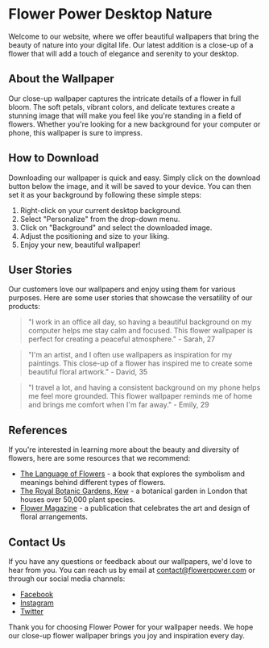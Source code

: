 <!--
Write me content for website with wallpaper which alt text is:

"A close-up of a flower"

The name/title of the page should not be 1:1 copy of the alt text but rather a real content of the website which is using this wallpaper.

- Use markdown format 
- Start with the heading
- The content should look like a real website 
- Include real sections like references, contact, user stories, etc. use things relevant to the page purpose.
- Feel free to use structure like headings, bullets, numbering, blockquotes, paragraphs, horizontal lines, etc.
- You can use formatting like bold or _italic_
- You can include UTF-8 emojis
- Links should be only #hash anchors (and you can refer to the document itself)
- Do not include images
-->

<!--font:Poppins-->

# Flower Power Desktop Nature

Welcome to our website, where we offer beautiful wallpapers that bring the beauty of nature into your digital life. Our latest addition is a close-up of a flower that will add a touch of elegance and serenity to your desktop.

## About the Wallpaper

Our close-up wallpaper captures the intricate details of a flower in full bloom. The soft petals, vibrant colors, and delicate textures create a stunning image that will make you feel like you're standing in a field of flowers. Whether you're looking for a new background for your computer or phone, this wallpaper is sure to impress.

## How to Download

Downloading our wallpaper is quick and easy. Simply click on the download button below the image, and it will be saved to your device. You can then set it as your background by following these simple steps:

1. Right-click on your current desktop background.
2. Select "Personalize" from the drop-down menu.
3. Click on "Background" and select the downloaded image.
4. Adjust the positioning and size to your liking.
5. Enjoy your new, beautiful wallpaper!

## User Stories

Our customers love our wallpapers and enjoy using them for various purposes. Here are some user stories that showcase the versatility of our products:

> "I work in an office all day, so having a beautiful background on my computer helps me stay calm and focused. This flower wallpaper is perfect for creating a peaceful atmosphere." - Sarah, 27

> "I'm an artist, and I often use wallpapers as inspiration for my paintings. This close-up of a flower has inspired me to create some beautiful floral artwork." - David, 35

> "I travel a lot, and having a consistent background on my phone helps me feel more grounded. This flower wallpaper reminds me of home and brings me comfort when I'm far away." - Emily, 29

## References

If you're interested in learning more about the beauty and diversity of flowers, here are some resources that we recommend:

- [The Language of Flowers](#) - a book that explores the symbolism and meanings behind different types of flowers.
- [The Royal Botanic Gardens, Kew](#) - a botanical garden in London that houses over 50,000 plant species.
- [Flower Magazine](#) - a publication that celebrates the art and design of floral arrangements.

## Contact Us

If you have any questions or feedback about our wallpapers, we'd love to hear from you. You can reach us by email at [contact@flowerpower.com](mailto:contact@flowerpower.com) or through our social media channels:

- [Facebook](#)
- [Instagram](#)
- [Twitter](#)

Thank you for choosing Flower Power for your wallpaper needs. We hope our close-up flower wallpaper brings you joy and inspiration every day.
